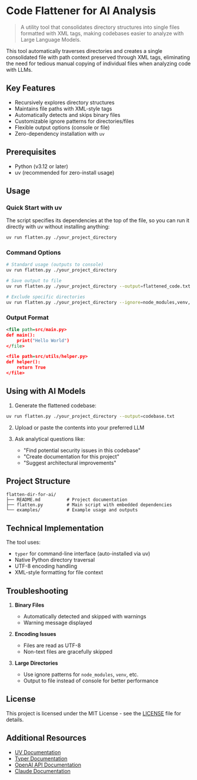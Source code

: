 # Code Flattener for AI Analysis

> A utility tool that consolidates directory structures into single files formatted with XML tags, making codebases easier to analyze with Large Language Models.

This tool automatically traverses directories and creates a single consolidated file with path context preserved through XML tags, eliminating the need for tedious manual copying of individual files when analyzing code with LLMs.

## Key Features

- Recursively explores directory structures
- Maintains file paths with XML-style tags
- Automatically detects and skips binary files
- Customizable ignore patterns for directories/files
- Flexible output options (console or file)
- Zero-dependency installation with `uv`

## Prerequisites

- Python (v3.12 or later)
- uv (recommended for zero-install usage)

## Usage

### Quick Start with uv

The script specifies its dependencies at the top of the file, so you can run it directly with uv without installing anything:

```bash
uv run flatten.py ./your_project_directory
```

### Command Options

```bash
# Standard usage (outputs to console)
uv run flatten.py ./your_project_directory

# Save output to file
uv run flatten.py ./your_project_directory --output=flattened_code.txt

# Exclude specific directories
uv run flatten.py ./your_project_directory --ignore=node_modules,venv,.git
```

### Output Format

```xml
<file path=src/main.py>
def main():
    print("Hello World")
</file>

<file path=src/utils/helper.py>
def helper():
    return True
</file>
```

## Using with AI Models

1. Generate the flattened codebase:
```bash
uv run flatten.py ./your_project_directory --output=codebase.txt
```

2. Upload or paste the contents into your preferred LLM

3. Ask analytical questions like:
   - "Find potential security issues in this codebase"
   - "Create documentation for this project"
   - "Suggest architectural improvements"

## Project Structure

```
flatten-dir-for-ai/
├── README.md          # Project documentation
├── flatten.py         # Main script with embedded dependencies
└── examples/          # Example usage and outputs
```

## Technical Implementation

The tool uses:
- `typer` for command-line interface (auto-installed via uv)
- Native Python directory traversal
- UTF-8 encoding handling
- XML-style formatting for file context

## Troubleshooting

1. **Binary Files**
   - Automatically detected and skipped with warnings
   - Warning message displayed

2. **Encoding Issues**
   - Files are read as UTF-8
   - Non-text files are gracefully skipped

3. **Large Directories**
   - Use ignore patterns for `node_modules`, `venv`, etc.
   - Output to file instead of console for better performance

## License

This project is licensed under the MIT License - see the [LICENSE](LICENSE) file for details.

## Additional Resources

- [UV Documentation](https://github.com/astral-sh/uv)
- [Typer Documentation](https://typer.tiangolo.com/)
- [OpenAI API Documentation](https://platform.openai.com/docs/guides/text-generation)
- [Claude Documentation](https://docs.anthropic.com/claude/docs)
